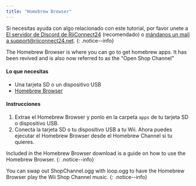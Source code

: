 ```yaml
---
title: "Homebrew Browser"
---
```


Si necesitas ayuda con algo relacionado con este tutorial, por favor unete a [El servidor de Discord de RiiConnect24](https://discord.gg/b4Y7jfD) (recomendado) o [mándanos un mail a support@riiconnect24.net](mailto:support@riiconnect24.net).
{: .notice--info}

The Homebrew Browser is where you can go to get homebrew apps. It has been revived and is also now referred to as the "Open Shop Channel"

#### Lo que necesitas
* Una tarjeta SD o un dispositivo USB
* [Homebrew Browser](/assets/files/homebrew_browser_v0.3.9e.zip)

#### Instrucciones

1. Extrae el Homebrew Browser y ponlo en la carpeta `apps` de tu tarjeta SD o dispositivo USB.
2. Conecta la tarjeta SD o tu dispositivo USB a tu Wii. Ahora puedes ejecutar el Homebrew Browser desde el Homebrew Channel si tu quieres.

Included in the Homebrew Browser download is a guide on how to use the Homebrew Browser.
{: .notice--info}

You can swap out ShopChannel.ogg with loop.ogg to have the Homebrew Browser play the Wii Shop Channel music.
{: .notice--info}
